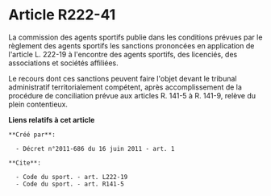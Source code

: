 # Article R222-41

La commission des agents sportifs publie dans les conditions prévues par le règlement des agents sportifs les sanctions
prononcées en application de l'article L. 222-19 à l'encontre des agents sportifs, des licenciés, des associations et
sociétés affiliées. 

Le recours dont ces sanctions peuvent faire l'objet devant le tribunal administratif territorialement compétent, après
accomplissement de la procédure de conciliation prévue aux articles R. 141-5 à R. 141-9, relève du plein contentieux.

**Liens relatifs à cet article**

	**Créé par**:

	  - Décret n°2011-686 du 16 juin 2011 - art. 1

	**Cite**:

	  - Code du sport. - art. L222-19
	  - Code du sport. - art. R141-5
